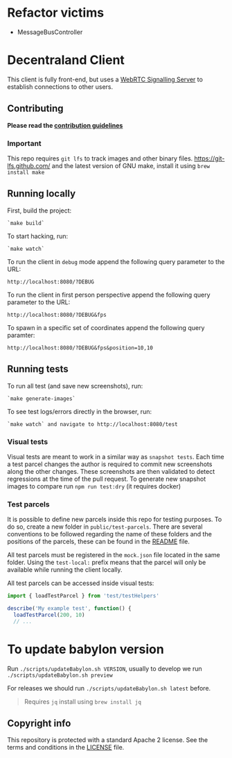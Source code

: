# Refactor victims

- MessageBusController

# Decentraland Client

This client is fully front-end, but uses a [WebRTC Signalling Server](https://github.com/decentraland/rendezvous) to establish connections to other users.

## Contributing

**Please read the [contribution guidelines](.github/CONTRIBUTING.md)**

### Important

This repo requires `git lfs` to track images and other binary files. https://git-lfs.github.com/ and the latest version of GNU make, install it using `brew install make`

## Running locally

First, build the project:

    `make build`

To start hacking, run:

    `make watch`

To run the client in `debug` mode append the following query parameter to the URL:

    http://localhost:8080/?DEBUG

To run the client in first person perspective append the following query parameter to the URL:

    http://localhost:8080/?DEBUG&fps

To spawn in a specific set of coordinates append the following query paramter:

    http://localhost:8080/?DEBUG&fps&position=10,10

## Running tests

To run all test (and save new screenshots), run:

    `make generate-images`

To see test logs/errors directly in the browser, run:

    `make watch` and navigate to http://localhost:8080/test

### Visual tests

Visual tests are meant to work in a similar way as `snapshot tests`. Each time a test parcel changes the author is required to commit new screenshots along the other changes. These screenshots are then validated to detect regressions at the time of the pull request. To generate new snapshot images to compare run `npm run test:dry` (it requires docker)

### Test parcels

It is possible to define new parcels inside this repo for testing purposes. To do so, create a new folder in `public/test-parcels`. There are several conventions to be followed regarding the name of these folders and the positions of the parcels, these can be found in the [README](https://github.com/decentraland/client/blob/master/public/test-parcels/README.md) file.

All test parcels must be registered in the `mock.json` file located in the same folder. Using the `test-local:` prefix means that the parcel will only be available while running the client locally.

All test parcels can be accessed inside visual tests:

```ts
import { loadTestParcel } from 'test/testHelpers'

describe('My example test', function() {
  loadTestParcel(200, 10)
  // ...
```

# To update babylon version

Run `./scripts/updateBabylon.sh VERSION`, usually to develop we run `./scripts/updateBabylon.sh preview`

For releases we should run `./scripts/updateBabylon.sh latest` before.

> Requires `jq` install using `brew install jq`

## Copyright info
This repository is protected with a standard Apache 2 license. See the terms and conditions in the [LICENSE](https://github.com/decentraland/client/blob/master/LICENSE) file.
